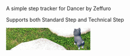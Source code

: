 A simple step tracker for Dancer by Zeffuro

Supports both Standard Step and Technical Step

![Step Tracker Preview](./Preview.gif?raw=true "Step Tracker Preview")
